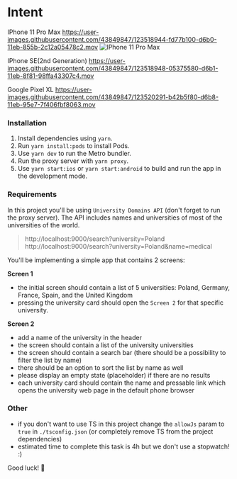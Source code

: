 # Intent


IPhone 11 Pro Max
https://user-images.githubusercontent.com/43849847/123518944-fd77b100-d6b0-11eb-855b-2c12a05478c2.mov
![IPhone 11 Pro Max](https://s6.gifyu.com/images/pixel.gif)

IPhone SE(2nd Generation)
https://user-images.githubusercontent.com/43849847/123518948-05375580-d6b1-11eb-8f81-98ffa43307c4.mov


Google Pixel XL
https://user-images.githubusercontent.com/43849847/123520291-b42b5f80-d6b8-11eb-95e7-7f406fbf8063.mov



### Installation

1. Install dependencies using `yarn`.
2. Run `yarn install:pods` to install Pods.
3. Use `yarn dev` to run the Metro bundler.
4. Run the proxy server with `yarn proxy`.
5. Use `yarn start:ios` or `yarn start:android` to build and run the app in the development mode.

### Requirements

In this project you'll be using `University Domains API` (don't forget to run the proxy server).
The API includes names and universities of most of the universities of the world.

> http://localhost:9000/search?university=Poland
> http://localhost:9000/search?university=Poland&name=medical

You'll be implementing a simple app that contains 2 screens:

**Screen 1**

- the initial screen should contain a list of 5 universities: Poland, Germany, France, Spain, and the United Kingdom
- pressing the university card should open the `Screen 2` for that specific university.

**Screen 2**

- add a name of the university in the header
- the screen should contain a list of the university universities
- the screen should contain a search bar (there should be a possibility to filter the list by name)
- there should be an option to sort the list by name as well
- please display an empty state (placeholder) if there are no results
- each university card should contain the name and pressable link which opens the university web page in the default phone browser

### Other

- if you don't want to use TS in this project change the `allowJs` param to `true` in `./tsconfig.json` (or completely remove TS from the project dependencies)
- estimated time to complete this task is 4h but we don't use a stopwatch! :)

Good luck! 🤗
